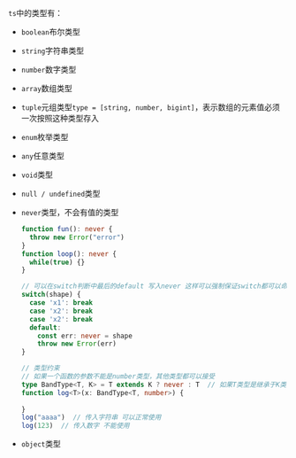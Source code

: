 `ts`中的类型有：

* `boolean`布尔类型

* `string`字符串类型

* `number`数字类型

* `array`数组类型

* `tuple`元组类型`type = [string, number, bigint]`，表示数组的元素值必须一次按照这种类型存入

* `enum`枚举类型

* `any`任意类型

* `void`类型

* `null / undefined`类型

* `never`类型，不会有值的类型

  ``` typescript
  function fun(): never {
    throw new Error("error")
  }
  function loop(): never {
    while(true) {}
  }
  
  // 可以在switch判断中最后的default 写入never 这样可以强制保证switch都可以命中所规定的类型
  switch(shape) {
    case 'x1': break
    case 'x2': break
    case 'x2': break
    default: 
      const err: never = shape
      throw new Error(err)
  }
  
  // 类型约束
  // 如果一个函数的参数不能是number类型，其他类型都可以接受
  type BandType<T, K> = T extends K ? never : T  // 如果T类型是继承于K类型，则使用never类型 否则是否T类型
  function log<T>(x: BandType<T, number>) {
    
  }
  log("aaaa")  // 传入字符串 可以正常使用
  log(123)  // 传入数字 不能使用
  ```

* `object`类型